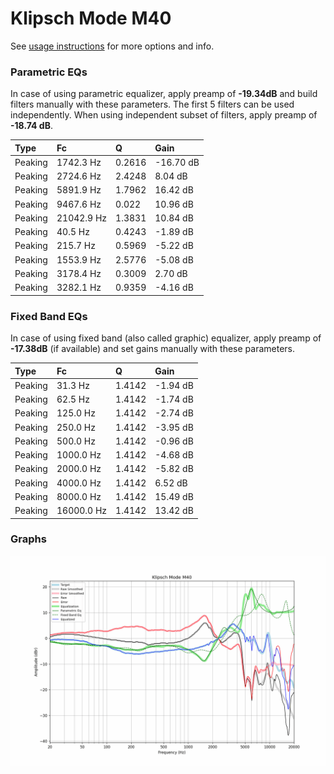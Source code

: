 # Klipsch Mode M40
See [usage instructions](https://github.com/jaakkopasanen/AutoEq#usage) for more options and info.

### Parametric EQs
In case of using parametric equalizer, apply preamp of **-19.34dB** and build filters manually
with these parameters. The first 5 filters can be used independently.
When using independent subset of filters, apply preamp of **-18.74 dB**.

| Type    | Fc         |      Q | Gain      |
|:--------|:-----------|:-------|:----------|
| Peaking | 1742.3 Hz  | 0.2616 | -16.70 dB |
| Peaking | 2724.6 Hz  | 2.4248 | 8.04 dB   |
| Peaking | 5891.9 Hz  | 1.7962 | 16.42 dB  |
| Peaking | 9467.6 Hz  | 0.022  | 10.96 dB  |
| Peaking | 21042.9 Hz | 1.3831 | 10.84 dB  |
| Peaking | 40.5 Hz    | 0.4243 | -1.89 dB  |
| Peaking | 215.7 Hz   | 0.5969 | -5.22 dB  |
| Peaking | 1553.9 Hz  | 2.5776 | -5.08 dB  |
| Peaking | 3178.4 Hz  | 0.3009 | 2.70 dB   |
| Peaking | 3282.1 Hz  | 0.9359 | -4.16 dB  |

### Fixed Band EQs
In case of using fixed band (also called graphic) equalizer, apply preamp of **-17.38dB**
(if available) and set gains manually with these parameters.

| Type    | Fc         |      Q | Gain     |
|:--------|:-----------|:-------|:---------|
| Peaking | 31.3 Hz    | 1.4142 | -1.94 dB |
| Peaking | 62.5 Hz    | 1.4142 | -1.74 dB |
| Peaking | 125.0 Hz   | 1.4142 | -2.74 dB |
| Peaking | 250.0 Hz   | 1.4142 | -3.95 dB |
| Peaking | 500.0 Hz   | 1.4142 | -0.96 dB |
| Peaking | 1000.0 Hz  | 1.4142 | -4.68 dB |
| Peaking | 2000.0 Hz  | 1.4142 | -5.82 dB |
| Peaking | 4000.0 Hz  | 1.4142 | 6.52 dB  |
| Peaking | 8000.0 Hz  | 1.4142 | 15.49 dB |
| Peaking | 16000.0 Hz | 1.4142 | 13.42 dB |

### Graphs
![](./Klipsch%20Mode%20M40.png)